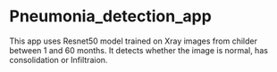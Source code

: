 # Pneumonia_detection_app
This app uses Resnet50 model trained on Xray images from childer between 1 and 60 months. It detects whether the image is normal, has consolidation or Infiltraion.
